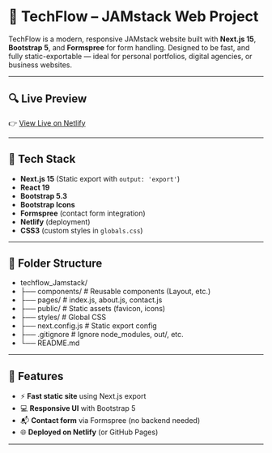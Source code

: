 # 🚀 TechFlow – JAMstack Web Project

TechFlow is a modern, responsive JAMstack website built with **Next.js 15**, **Bootstrap 5**, and **Formspree** for form handling. Designed to be fast, and fully static-exportable — ideal for personal portfolios, digital agencies, or business websites.

---

## 🔍 Live Preview

👉 [View Live on Netlify](https://techflowjamstack.netlify.app/)  


---

## 🧰 Tech Stack

- **Next.js 15** (Static export with `output: 'export'`)
- **React 19**
- **Bootstrap 5.3**
- **Bootstrap Icons**
- **Formspree** (contact form integration)
- **Netlify** (deployment)
- **CSS3** (custom styles in `globals.css`)

---

## 📁 Folder Structure

- techflow_Jamstack/
- ├── components/ # Reusable components (Layout, etc.)
- ├── pages/ # index.js, about.js, contact.js
- ├── public/ # Static assets (favicon, icons)
- ├── styles/ # Global CSS
- ├── next.config.js # Static export config
- ├── .gitignore # Ignore node_modules, out/, etc.
- └── README.md

---

## 📌 Features

- ⚡ **Fast static site** using Next.js export
- 💻 **Responsive UI** with Bootstrap 5
- 📬 **Contact form** via Formspree (no backend needed)
- 🌐 **Deployed on Netlify** (or GitHub Pages)

---
